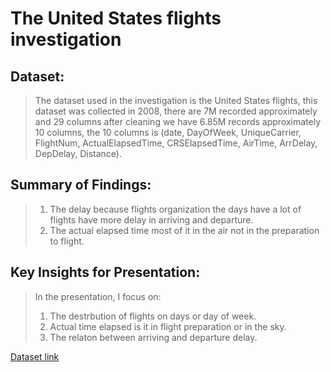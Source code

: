 # The United States flights investigation


## Dataset:

> The dataset used in the investigation is the United States flights, this dataset was collected in 2008, there are 7M recorded approximately and 29 columns after cleaning we have 6.85M records approximately 10 columns, the 10 columns is (date, DayOfWeek, UniqueCarrier, FlightNum, ActualElapsedTime, CRSElapsedTime, AirTime, ArrDelay, DepDelay, Distance).


## Summary of Findings:

> 1. The delay because flights organization the days have a lot of flights have more delay in arriving and departure.
> 2. The actual elapsed time most of it in the air not in the preparation to flight.

## Key Insights for Presentation:

> In the presentation, I focus on:
> 1. The destrbution of flights on days or day of week.
> 2. Actual time elapsed is it in flight preparation or in the sky.
> 3. The relaton between arriving and departure delay.

[Dataset link](https://drive.google.com/file/d/1jjB4R0OBEtadSMIx1FV6R_VC6eP7l2ht/view?usp=sharing)
